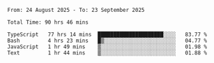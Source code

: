 <!--START_SECTION:waka-->

```abap
From: 24 August 2025 - To: 23 September 2025

Total Time: 90 hrs 46 mins

TypeScript   77 hrs 14 mins  █████████████████████░░░░   83.77 %
Bash         4 hrs 23 mins   █▒░░░░░░░░░░░░░░░░░░░░░░░   04.77 %
JavaScript   1 hr 49 mins    ▒░░░░░░░░░░░░░░░░░░░░░░░░   01.98 %
Text         1 hr 44 mins    ▒░░░░░░░░░░░░░░░░░░░░░░░░   01.88 %
```

<!--END_SECTION:waka-->
